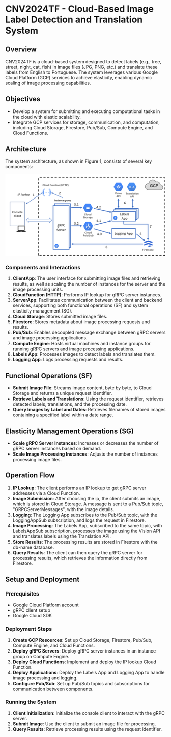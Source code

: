 # CNV2024TF - Cloud-Based Image Label Detection and Translation System

## Overview

CNV2024TF is a cloud-based system designed to detect labels (e.g., tree, street, night, cat, fish) in image files (JPG, PNG, etc.) and translate these labels from English to Portuguese. The system leverages various Google Cloud Platform (GCP) services to achieve elasticity, enabling dynamic scaling of image processing capabilities.

## Objectives

- Develop a system for submitting and executing computational tasks in the cloud with elastic scalability.
- Integrate GCP services for storage, communication, and computation, including Cloud Storage, Firestore, Pub/Sub, Compute Engine, and Cloud Functions.

## Architecture

The system architecture, as shown in Figure 1, consists of several key components:

![System Architecture](Architeture.png)

### Components and Interactions

1. **ClientApp**: The user interface for submitting image files and retrieving results, as well as scaling the number of instances for the server and the image processing units.
2. **CloudFunction (HTTP)**: Performs IP lookup for gRPC server instances.
3. **ServerApp**: Facilitates communication between the client and backend services, supporting both functional operations (SF) and system elasticity management (SG).
4. **Cloud Storage**: Stores submitted image files.
5. **Firestore**: Stores metadata about image processing requests and results.
6. **Pub/Sub**: Enables decoupled message exchange between gRPC servers and image processing applications.
7. **Compute Engine**: Hosts virtual machines and instance groups for running gRPC servers and image processing applications.
8. **Labels App**: Processes images to detect labels and translates them.
9. **Logging App**: Logs processing requests and results.

## Functional Operations (SF)

- **Submit Image File**: Streams image content, byte by byte, to Cloud Storage and returns a unique request identifier.
- **Retrieve Labels and Translations**: Using the request identifier, retrieves detected labels, translations, and the processing date.
- **Query Images by Label and Dates**: Retrieves filenames of stored images containing a specified label within a date range.

## Elasticity Management Operations (SG)

- **Scale gRPC Server Instances**: Increases or decreases the number of gRPC server instances based on demand.
- **Scale Image Processing Instances**: Adjusts the number of instances processing image files.

## Operation Flow

1. **IP Lookup**: The client performs an IP lookup to get gRPC server addresses via a Cloud Function.
2. **Image Submission**: After choosing the ip, the client submits an image, which is stored in Cloud Storage. A message is sent to a Pub/Sub topic, "GRPCServerMessages", with the image details.
3. **Logging**: The Logging App subscribes to the Pub/Sub topic, with the LoggingAppSub subscription, and logs the request in Firestore.
4. **Image Processing**: The Labels App, subscribed to the same topic, with LabelsAppSub subscription, processes the image using the Vision API and translates labels using the Translation API.
5. **Store Results**: The processing results are stored in Firestore with the db-name database.
6. **Query Results**: The client can then query the gRPC server for processing results, which retrieves the information directly from Firestore.

## Setup and Deployment

### Prerequisites

- Google Cloud Platform account
- gRPC client setup
- Google Cloud SDK

### Deployment Steps

1. **Create GCP Resources**: Set up Cloud Storage, Firestore, Pub/Sub, Compute Engine, and Cloud Functions.
2. **Deploy gRPC Servers**: Deploy gRPC server instances in an instance group on Compute Engine.
3. **Deploy Cloud Functions**: Implement and deploy the IP lookup Cloud Function.
4. **Deploy Applications**: Deploy the Labels App and Logging App to handle image processing and logging.
5. **Configure Pub/Sub**: Set up Pub/Sub topics and subscriptions for communication between components.

### Running the System

1. **Client Initialization**: Initialize the console client to interact with the gRPC server.
2. **Submit Image**: Use the client to submit an image file for processing.
3. **Query Results**: Retrieve processing results using the request identifier.
